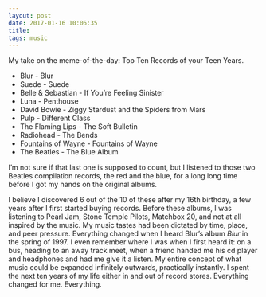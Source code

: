 ```yaml
---
layout: post
date: 2017-01-16 10:06:35
title: 
tags: music
---
```


My take on the meme-of-the-day: Top Ten Records of your Teen Years.

* Blur - Blur
* Suede - Suede
* Belle & Sebastian - If You’re Feeling Sinister
* Luna - Penthouse
* David Bowie - Ziggy Stardust and the Spiders from Mars
* Pulp - Different Class
* The Flaming Lips - The Soft Bulletin
* Radiohead - The Bends
* Fountains of Wayne - Fountains of Wayne
* The Beatles - The Blue Album

I’m not sure if that last one is supposed to count, but I listened to those two Beatles compilation records, the red and the blue, for a long long time before I got my hands on the original albums.

I believe I discovered 6 out of the 10 of these after my 16th birthday, a few years after I first started buying records. Before these albums, I was listening to Pearl Jam, Stone Temple Pilots, Matchbox 20, and not at all inspired by the music. My music tastes had been dictated by time, place, and peer pressure. Everything changed when I heard Blur’s album *Blur* in the spring of 1997. I even remember where I was when I first heard it: on a bus, heading to an away track meet, when a friend handed me his cd player and headphones and had me give it a listen. My entire concept of what music could be expanded infinitely outwards, practically instantly. I spent the next ten years of my life either in and out of record stores. Everything changed for me. Everything.